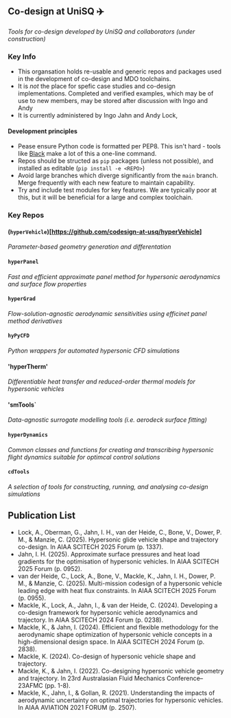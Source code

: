 ## Co-design at UniSQ ✈️

_Tools for co-design developed by UniSQ and collaborators (under construction)_

### Key Info
- This organsation holds re-usable and generic repos and packages used in the development of co-design and MDO toolchains.
- It is _not_ the place for spefic case studies and co-design implementations. Completed and verified examples, which may be of use to new members, may be stored after discussion with Ingo and Andy
- It is currently administered by Ingo Jahn and Andy Lock,

#### Development principles
- Pease ensure Python code is formatted per PEP8. This isn't hard - tools like [Black](https://github.com/psf/black) make a lot of this a one-line command.
- Repos should be structed as `pip` packages (unless not possible), and installed as editable (`pip install -e <REPO>`)
- Avoid large branches which diverge significantly from the `main` branch. Merge frequently with each new feature to maintain capability.
- Try and include test modules for key features. We are typically poor at this, but it will be beneficial for a large and complex toolchain.

### Key Repos

#### (`hyperVehicle`)[https://github.com/codesign-at-usq/hyperVehicle]
_Parameter-based geometry generation and differentation_

#### `hyperPanel`
_Fast and efficient approximate panel method for hypersonic aerodynamics and surface flow properties_

#### `hyperGrad`
_Flow-solution-agnostic aerodynamic sensitivities using efficinet panel method derivatives_

#### `hyPyCFD`
_Python wrappers for automated hypersonic CFD simulations_

#### 'hyperTherm'
_Differentiable heat transfer and reduced-order thermal models for hypersonic vehicles_

#### 'smTools`
_Data-agnostic surrogate modelling tools (i.e. aerodeck surface fitting)_

#### `hyperDynamics`
_Common classes and functions for creating and transcribing hypersonic flight dynamics suitable for optimcal control solutions_

#### `cdTools`
_A selection of tools for constructing, running, and analysing co-design simulations_

## Publication List
- Lock, A., Oberman, G., Jahn, I. H., van der Heide, C., Bone, V., Dower, P. M., & Manzie, C. (2025). Hypersonic glide vehicle shape and trajectory co-design. In AIAA SCITECH 2025 Forum (p. 1337).
- Jahn, I. H. (2025). Approximate surface pressures and heat load gradients for the optimisation of hypersonic vehicles. In AIAA SCITECH 2025 Forum (p. 0952).
- van der Heide, C., Lock, A., Bone, V., Mackle, K., Jahn, I. H., Dower, P. M., & Manzie, C. (2025). Multi-mission codesign of a hypersonic vehicle leading edge with heat flux constraints. In AIAA SCITECH 2025 Forum (p. 0955).
- Mackle, K., Lock, A., Jahn, I., & van der Heide, C. (2024). Developing a co-design framework for hypersonic vehicle aerodynamics and trajectory. In AIAA SCITECH 2024 Forum (p. 0238).
- Mackle, K., & Jahn, I. (2024). Efficient and flexible methodology for the aerodynamic shape optimization of hypersonic vehicle concepts in a high-dimensional design space. In AIAA SCITECH 2024 Forum (p. 2838).
- Mackle, K. (2024). Co-design of hypersonic vehicle shape and trajectory.
- Mackle, K., & Jahn, I. (2022). Co-designing hypersonic vehicle geometry and trajectory. In 23rd Australasian Fluid Mechanics Conference–23AFMC (pp. 1-8).
- Mackle, K., Jahn, I., & Gollan, R. (2021). Understanding the impacts of aerodynamic uncertainty on optimal trajectories for hypersonic vehicles. In AIAA AVIATION 2021 FORUM (p. 2507).

<!--

**Here are some ideas to get you started:**

🙋‍♀️ A short introduction - what is your organization all about?
🌈 Contribution guidelines - how can the community get involved?
👩‍💻 Useful resources - where can the community find your docs? Is there anything else the community should know?
🍿 Fun facts - what does your team eat for breakfast?
🧙 Remember, you can do mighty things with the power of [Markdown](https://docs.github.com/github/writing-on-github/getting-started-with-writing-and-formatting-on-github/basic-writing-and-formatting-syntax)
-->
